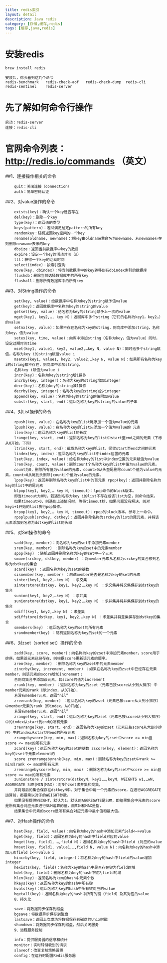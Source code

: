 ```yaml
---
title: redis索引
layout: detail
description: Java redis
category: [存储,缓存,redis]
tags: [缓存,java,redis]
---
```

# 安装redis
    
    brew install redis
    
    安装后，你会看到这几个命令
    redis-benchmark   redis-check-aof   redis-check-dump  redis-cli         redis-sentinel    redis-server
    
# 先了解如何命令行操作
    
    启动：redis-server
    连接：redis-cli
     

        
# 官网命令列表：http://redis.io/commands （英文）
         
##1、连接操作相关的命令
         
        quit：关闭连接（connection）
        auth：简单密码认证
##2、对value操作的命令
         
        exists(key)：确认一个key是否存在
        del(key)：删除一个key
        type(key)：返回值的类型
        keys(pattern)：返回满足给定pattern的所有key
        randomkey：随机返回key空间的一个key
        rename(oldname, newname)：将key由oldname重命名为newname，若newname存在则删除newname表示的key
        dbsize：返回当前数据库中key的数目
        expire：设定一个key的活动时间（s）
        ttl：获得一个key的活动时间
        select(index)：按索引查询
        move(key, dbindex)：将当前数据库中的key转移到有dbindex索引的数据库
        flushdb：删除当前选择数据库中的所有key
        flushall：删除所有数据库中的所有key
##3、对String操作的命令
         
        set(key, value)：给数据库中名称为key的string赋予值value
        get(key)：返回数据库中名称为key的string的value
        getset(key, value)：给名称为key的string赋予上一次的value
        mget(key1, key2,…, key N)：返回库中多个string（它们的名称为key1，key2…）的value
        setnx(key, value)：如果不存在名称为key的string，则向库中添加string，名称为key，值为value
        setex(key, time, value)：向库中添加string（名称为key，值为value）同时，设定过期时间time
        mset(key1, value1, key2, value2,…key N, value N)：同时给多个string赋值，名称为key i的string赋值value i
        msetnx(key1, value1, key2, value2,…key N, value N)：如果所有名称为key i的string都不存在，则向库中添加string，
        名称key i赋值为value i
        incr(key)：名称为key的string增1操作
        incrby(key, integer)：名称为key的string增加integer
        decr(key)：名称为key的string减1操作
        decrby(key, integer)：名称为key的string减少integer
        append(key, value)：名称为key的string的值附加value
        substr(key, start, end)：返回名称为key的string的value的子串
##4、对List操作的命令
         
        rpush(key, value)：在名称为key的list尾添加一个值为value的元素
        lpush(key, value)：在名称为key的list头添加一个值为value的 元素
        llen(key)：返回名称为key的list的长度
        lrange(key, start, end)：返回名称为key的list中start至end之间的元素（下标从0开始，下同）
        ltrim(key, start, end)：截取名称为key的list，保留start至end之间的元素
        lindex(key, index)：返回名称为key的list中index位置的元素
        lset(key, index, value)：给名称为key的list中index位置的元素赋值为value
        lrem(key, count, value)：删除count个名称为key的list中值为value的元素。
        count为0，删除所有值为value的元素，count>0从头至尾删除count个值为value的元素，count<0从尾到头删除|count|个值为value的元素。 
        lpop(key)：返回并删除名称为key的list中的首元素 rpop(key)：返回并删除名称为key的list中的尾元素 
        blpop(key1, key2,… key N, timeout)：lpop命令的block版本。
        即当timeout为0时，若遇到名称为key i的list不存在或该list为空，则命令结束。
        如果timeout>0，则遇到上述情况时，等待timeout秒，如果问题没有解决，则对keyi+1开始的list执行pop操作。
        brpop(key1, key2,… key N, timeout)：rpop的block版本。参考上一命令。
        rpoplpush(srckey, dstkey)：返回并删除名称为srckey的list的尾元素，并将该元素添加到名称为dstkey的list的头部

##5、对Set操作的命令
         
        sadd(key, member)：向名称为key的set中添加元素member
        srem(key, member) ：删除名称为key的set中的元素member
        spop(key) ：随机返回并删除名称为key的set中一个元素
        smove(srckey, dstkey, member) ：将member元素从名称为srckey的集合移到名称为dstkey的集合
        scard(key) ：返回名称为key的set的基数
        sismember(key, member) ：测试member是否是名称为key的set的元素
        sinter(key1, key2,…key N) ：求交集
        sinterstore(dstkey, key1, key2,…key N) ：求交集并将交集保存到dstkey的集合
        sunion(key1, key2,…key N) ：求并集
        sunionstore(dstkey, key1, key2,…key N) ：求并集并将并集保存到dstkey的集合
        sdiff(key1, key2,…key N) ：求差集
        sdiffstore(dstkey, key1, key2,…key N) ：求差集并将差集保存到dstkey的集合
        smembers(key) ：返回名称为key的set的所有元素
        srandmember(key) ：随机返回名称为key的set的一个元素

##6、对zset（sorted set）操作的命令
         
        zadd(key, score, member)：向名称为key的zset中添加元素member，score用于排序。如果该元素已经存在，则根据score更新该元素的顺序。
        zrem(key, member) ：删除名称为key的zset中的元素member
        zincrby(key, increment, member) ：如果在名称为key的zset中已经存在元素member，则该元素的score增加increment；
        否则向集合中添加该元素，其score的值为increment
        zrank(key, member) ：返回名称为key的zset（元素已按score从小到大排序）中member元素的rank（即index，从0开始），
        若没有member元素，返回“nil”
        zrevrank(key, member) ：返回名称为key的zset（元素已按score从大到小排序）中member元素的rank（即index，从0开始），
        若没有member元素，返回“nil”
        zrange(key, start, end)：返回名称为key的zset（元素已按score从小到大排序）中的index从start到end的所有元素
        zrevrange(key, start, end)：返回名称为key的zset（元素已按score从大到小排序）中的index从start到end的所有元素
        zrangebyscore(key, min, max)：返回名称为key的zset中score >= min且score <= max的所有元素 
        zcard(key)：返回名称为key的zset的基数 zscore(key, element)：返回名称为key的zset中元素element的
        score zremrangebyrank(key, min, max)：删除名称为key的zset中rank >= min且rank <= max的所有元素 
        zremrangebyscore(key, min, max) ：删除名称为key的zset中score >= min且score <= max的所有元素
        zunionstore / zinterstore(dstkeyN, key1,…,keyN, WEIGHTS w1,…wN, AGGREGATE SUM|MIN|MAX)：对N个zset求并集和交集，
        并将最后的集合保存在dstkeyN中。对于集合中每一个元素的score，在进行AGGREGATE运算前，都要乘以对于的WEIGHT参数。
        如果没有提供WEIGHT，默认为1。默认的AGGREGATE是SUM，即结果集合中元素的score是所有集合对应元素进行SUM运算的值，而MIN和MAX是指，
        结果集合中元素的score是所有集合对应元素中最小值和最大值。

##7、对Hash操作的命令
         
         
        hset(key, field, value)：向名称为key的hash中添加元素field<—>value
        hget(key, field)：返回名称为key的hash中field对应的value
        hmget(key, field1, …,field N)：返回名称为key的hash中field i对应的value
        hmset(key, field1, value1,…,field N, value N)：向名称为key的hash中添加元素field i<—>value i
        hincrby(key, field, integer)：将名称为key的hash中field的value增加integer
        hexists(key, field)：名称为key的hash中是否存在键为field的域
        hdel(key, field)：删除名称为key的hash中键为field的域
        hlen(key)：返回名称为key的hash中元素个数
        hkeys(key)：返回名称为key的hash中所有键
        hvals(key)：返回名称为key的hash中所有键对应的value
        hgetall(key)：返回名称为key的hash中所有的键（field）及其对应的value
        8、持久化
         
        save：将数据同步保存到磁盘
        bgsave：将数据异步保存到磁盘
        lastsave：返回上次成功将数据保存到磁盘的Unix时戳
        shundown：将数据同步保存到磁盘，然后关闭服务
        9、远程服务控制
         
        info：提供服务器的信息和统计
        monitor：实时转储收到的请求
        slaveof：改变复制策略设置
        config：在运行时配置Redis服务器
